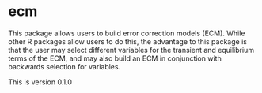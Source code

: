 # ecm

This package allows users to build error correction models (ECM). While other R packages allow users to do this, the advantage to this package is that the user may select different variables for the transient and equilibrium terms of the ECM, and may also build an ECM in conjunction with backwards selection for variables.  

This is version 0.1.0
